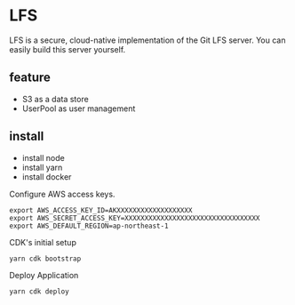 # LFS

LFS is a secure, cloud-native implementation of the Git LFS server. You can easily build this server yourself.

## feature

-   S3 as a data store
-   UserPool as user management

## install

-   install node
-   install yarn
-   install docker

Configure AWS access keys.

```
export AWS_ACCESS_KEY_ID=AKXXXXXXXXXXXXXXXXXXX
export AWS_SECRET_ACCESS_KEY=XXXXXXXXXXXXXXXXXXXXXXXXXXXXXXXXXX
export AWS_DEFAULT_REGION=ap-northeast-1
```

CDK's initial setup

```
yarn cdk bootstrap
```

Deploy Application

```
yarn cdk deploy
```
